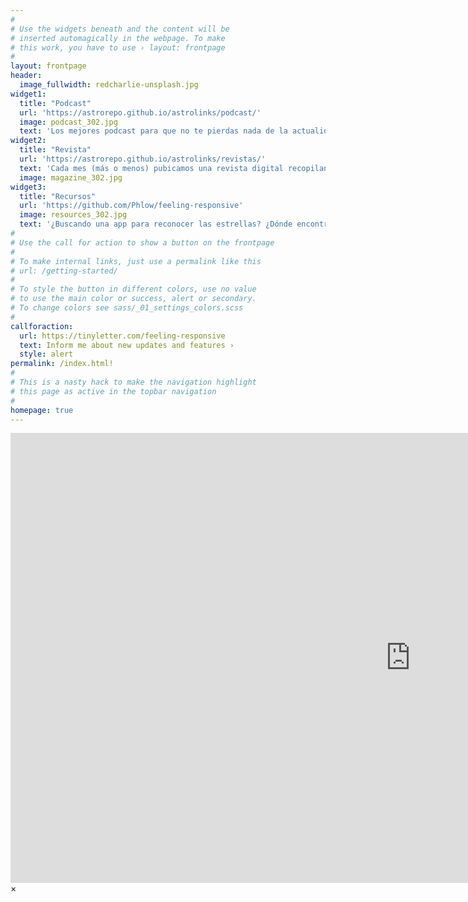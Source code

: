 ```yaml
---
#
# Use the widgets beneath and the content will be
# inserted automagically in the webpage. To make
# this work, you have to use › layout: frontpage
#
layout: frontpage
header:
  image_fullwidth: redcharlie-unsplash.jpg
widget1:
  title: "Podcast"
  url: 'https://astrorepo.github.io/astrolinks/podcast/'
  image: podcast_302.jpg
  text: 'Los mejores podcast para que no te pierdas nada de la actualidad más "espaciotrastornada". '
widget2:
  title: "Revista"
  url: 'https://astrorepo.github.io/astrolinks/revistas/'
  text: 'Cada mes (más o menos) pubicamos una revista digital recopilando nuestras salidas nocturnas, consejos y recursos de utilidad. Hecha a base de mucho amor y pinchos de tortilla :)'
  image: magazine_302.jpg
widget3:
  title: "Recursos"
  url: 'https://github.com/Phlow/feeling-responsive'
  image: resources_302.jpg
  text: '¿Buscando una app para reconocer las estrellas? ¿Dónde encontrar cuándo es visible la ISS, o el próximo lanzamiento de SpaceX?... Aquí te dejamos una lista de recursos de lo más variado .'
#
# Use the call for action to show a button on the frontpage
#
# To make internal links, just use a permalink like this
# url: /getting-started/
#
# To style the button in different colors, use no value
# to use the main color or success, alert or secondary.
# To change colors see sass/_01_settings_colors.scss
#
callforaction:
  url: https://tinyletter.com/feeling-responsive
  text: Inform me about new updates and features ›
  style: alert
permalink: /index.html!
#
# This is a nasty hack to make the navigation highlight
# this page as active in the topbar navigation
#
homepage: true
---
```


<div id="videoModal" class="reveal-modal large" data-reveal="">
  <div class="flex-video widescreen vimeo" style="display: block;">
    <iframe width="1280" height="720" src="https://www.youtube.com/embed/3b5zCFSmVvU" frameborder="0" allowfullscreen></iframe>
  </div>
  <a class="close-reveal-modal">&#215;</a>
</div>
